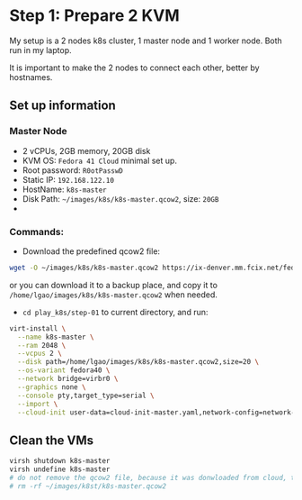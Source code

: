 # Step 1: Prepare 2 KVM

My setup is a 2 nodes k8s cluster, 1 master node and 1 worker node.
Both run in my laptop.

It is important to make the 2 nodes to connect each other, better by hostnames.

## Set up information

### Master Node

* 2 vCPUs, 2GB memory, 20GB disk
* KVM OS: `Fedora 41 Cloud` minimal set up.
* Root password: `R0otPasswD`
* Static IP: `192.168.122.10`
* HostName: `k8s-master`
* Disk Path: `~/images/k8s/k8s-master.qcow2`, size: `20GB`
*

### Commands:

* Download the predefined qcow2 file:
```bash
wget -O ~/images/k8s/k8s-master.qcow2 https://ix-denver.mm.fcix.net/fedora/linux/releases/41/Cloud/x86_64/images/Fedora-Cloud-Base-Generic-41-1.4.x86_64.qcow2
```

or you can download it to a backup place, and copy it to `/home/lgao/images/k8s/k8s-master.qcow2` when needed.

* `cd play_k8s/step-01` to current directory, and run:

```bash
virt-install \
  --name k8s-master \
  --ram 2048 \
  --vcpus 2 \
  --disk path=/home/lgao/images/k8s/k8s-master.qcow2,size=20 \
  --os-variant fedora40 \
  --network bridge=virbr0 \
  --graphics none \
  --console pty,target_type=serial \
  --import \
  --cloud-init user-data=cloud-init-master.yaml,network-config=network-config-master.yaml
```


## Clean the VMs

```bash
virsh shutdown k8s-master
virsh undefine k8s-master
# do not remove the qcow2 file, because it was donwloaded from cloud, try download it again if it is corrupted.
# rm -rf ~/images/k8st/k8s-master.qcow2
```


